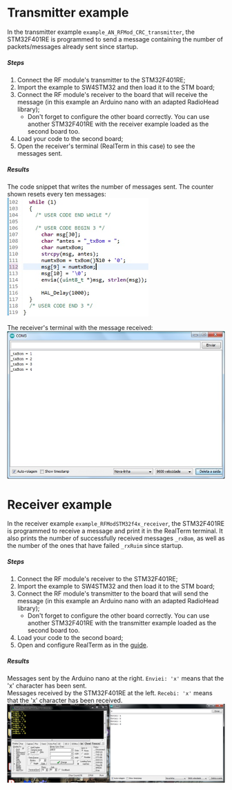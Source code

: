 # Transmitter example
In the transmitter example `example_AN_RFMod_CRC_transmitter`, the STM32F401RE is programmed to send a message containing the number of packets/messages already sent since startup.
##### Steps
1. Connect the RF module's transmitter to the STM32F401RE;
2. Import the example to SW4STM32 and then load it to the STM board;
3. Connect the RF module's receiver to the board that will receive the message (in this example an Arduino nano with an adapted RadioHead library);
   - Don't forget to configure the other board correctly. You can use another STM32F401RE with the receiver example loaded as the second board too.
4. Load your code to the second board;
5. Open the receiver's terminal (RealTerm in this case) to see the messages sent.
##### Results
The code snippet that writes the number of messages sent. The counter shown resets every ten messages:
![TesteTransmissor2](https://github.com/GabPGomes/433MHz_RF_Module_STM32F4x/blob/main/images/TesteTransmissor2.jpg)

The receiver's terminal with the message received:
![TesteTransmissor1](https://github.com/GabPGomes/433MHz_RF_Module_STM32F4x/blob/main/images/TesteTransmissor1.jpg)

# Receiver example
In the receiver example `example_RFModSTM32f4x_receiver`, the STM32F401RE is programmed to receive a message and print it in the RealTerm terminal. It also prints the number of successfully received messages `_rxBom`, as well as the number of the ones that have failed `_rxRuim` since startup.
##### Steps
1. Connect the RF module's receiver to the STM32F401RE;
2. Import the example to SW4STM32 and then load it to the STM board;
3. Connect the RF module's transmitter to the board that will send the message (in this example an Arduino nano with an adapted RadioHead library);
   - Don't forget to configure the other board correctly. You can use another STM32F401RE with the transmitter example loaded as the second board too.
4. Load your code to the second board;
5. Open and configure RealTerm as in the [guide](https://github.com/AN_RFMod_CRC/wiki/RealTerm-configuration).
##### Results
Messages sent by the Arduino nano at the right. `Enviei: 'x'` means that the 'x' character has been sent.\
Messages received by the STM32F401RE at the left. `Recebi: 'x'` means that the 'x' character has been received.
![TesteReceptor](https://github.com/GabPGomes/433MHz_RF_Module_STM32F4x/blob/main/images/TesteReceptor.jpg)
